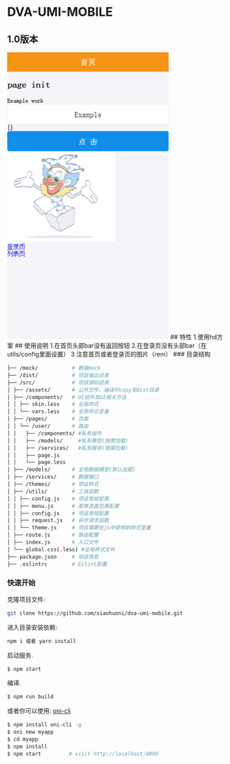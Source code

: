 # DVA-UMI-MOBILE
## 1.0版本
<img src="./src/assets/b.png"/>
## 特性
1.使用hd方案
## 使用说明
1.在首页头部bar没有返回按钮
2.在登录页没有头部bar（在utils/config里面设置）
3.注意首页或者登录页的图片（rem）
### 目录结构

```bash
├── /mock/           # 数据mock
├── /dist/           # 项目输出目录
├── /src/            # 项目源码目录
│ ├── /assets/       # 公共文件，编译时copy至dist目录
│ ├── /components/   # UI组件及UI相关方法
│ │ ├── skin.less    # 全局样式
│ │ └── vars.less    # 全局样式变量
│ ├── /pages/        # 页面
│ │ └── /user/       # 路由
│ │   ├── /components/ #私有组件     
│ │   ├── /models/     #私有模型(按需加载) 
│ │   ├── /services/   #私有服务(按需加载)   
│ │   ├── page.js       
│ │   └── page.less   
│ ├── /models/       # 全局数据模型(默认加载)
│ ├── /services/     # 数据接口
│ ├── /themes/       # 项目样式
│ ├── /utils/        # 工具函数
│ │ ├── config.js    # 项目常规配置
│ │ ├── menu.js      # 菜单及面包屑配置
│ │ ├── config.js    # 项目常规配置
│ │ ├── request.js   # 异步请求函数
│ │ └── theme.js     # 项目需要在js中使用到样式变量
│ ├── route.js       # 路由配置
│ ├── index.js       # 入口文件
│ └── global.css(.less) #全局样式文件     
├── package.json     # 项目信息
├── .eslintrc        # Eslint配置
```

### 快速开始

克隆项目文件:

```bash
git clone https://github.com/xiaohuoni/dva-umi-mobile.git
```

进入目录安装依赖:

```bash
npm i 或者 yarn install
```

启动服务.

```bash
$ npm start
```

编译.

```bash
$ npm run build
```

或者你可以使用: [oni-cli](https://github.com/xiaohuoni/oni-cli)

```bash
$ npm install oni-cli -g
$ oni new myapp
$ cd myapp
$ npm install
$ npm start         # visit http://localhost:8000
```
